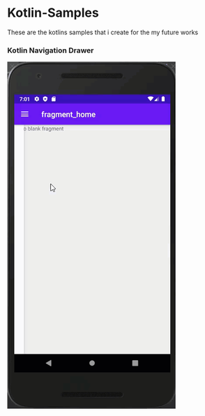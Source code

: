 # Kotlin-Samples
These are the kotlins samples that i create for the my future works


### Kotlin Navigation Drawer         

![Kotlin Navigation Drawer](images/navdrawer2.gif)  